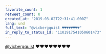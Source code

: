 ```yaml
---
favorite_count: 1
retweet_count: 0
created_at: "2019-03-02T22:31:41.000Z"
lang: und
full_text: "@vicbergquist ♥️♥️♥️♥️♥️♥️♥️♥️"
in_reply_to_status_id: "1101917541050601473"
---
```


[@vicbergquist](https://twitter.com/vicbergquist) ♥️♥️♥️♥️♥️♥️♥️♥️
